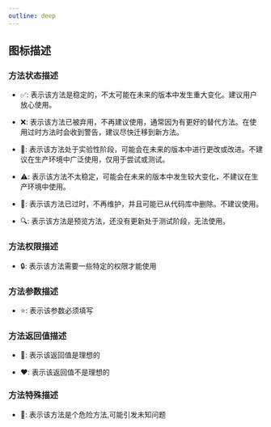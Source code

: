 ```yaml
---
outline: deep
---
```


## 图标描述

### 方法状态描述

- ✅: 表示该方法是稳定的，不太可能在未来的版本中发生重大变化。建议用户放心使用。

- ❌: 表示该方法已被弃用，不再建议使用，通常因为有更好的替代方法。在使用过时方法时会收到警告，建议尽快迁移到新方法。

- 🚧: 表示该方法处于实验性阶段，可能会在未来的版本中进行更改或改进。不建议在生产环境中广泛使用，仅用于尝试或测试。

- ⚠️: 表示该方法不太稳定，可能会在未来的版本中发生较大变化，不建议在生产环境中使用。

- 🚫: 表示该方法已过时，不再维护，并且可能已从代码库中删除。不建议使用。

- 🔍: 表示该方法是预览方法，还没有更新处于测试阶段，无法使用。

### 方法权限描述

- 🔒: 表示该方法需要一些特定的权限才能使用

### 方法参数描述

- ⭐: 表示该参数必须填写

### 方法返回值描述

- 💚: 表示该返回值是理想的

- ❤️: 表示该返回值不是理想的

### 方法特殊描述

- 🚨: 表示该方法是个危险方法,可能引发未知问题